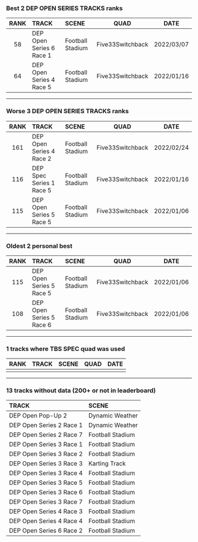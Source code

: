 ### Best 2 DEP OPEN SERIES TRACKS ranks
|RANK|TRACK|SCENE|QUAD|DATE|
|:---:|:---|:---|:---:|:---:|
|58|DEP Open Series 6 Race 1|Football Stadium|Five33Switchback|2022/03/07|
|64|DEP Open Series 4 Race 5|Football Stadium|Five33Switchback|2022/01/16|
---
### Worse 3 DEP OPEN SERIES TRACKS ranks
|RANK|TRACK|SCENE|QUAD|DATE|
|:---:|:---|:---|:---:|:---:|
|161|DEP Open Series 4 Race 2|Football Stadium|Five33Switchback|2022/02/24|
|116|DEP Spec Series 1 Race 5|Football Stadium|Five33Switchback|2022/01/16|
|115|DEP Open Series 5 Race 5|Football Stadium|Five33Switchback|2022/01/06|
---
### Oldest 2 personal best
|RANK|TRACK|SCENE|QUAD|DATE|
|:---:|:---|:---|:---:|:---:|
|115|DEP Open Series 5 Race 5|Football Stadium|Five33Switchback|2022/01/06|
|108|DEP Open Series 5 Race 6|Football Stadium|Five33Switchback|2022/01/06|
---
### 1 tracks where TBS SPEC quad was used
|RANK|TRACK|SCENE|QUAD|DATE|
|:---:|:---|:---|:---:|:---:|
||||||
---
### 13 tracks without data (200+ or not in leaderboard)
|TRACK|SCENE|
|:---|:---|
|DEP Open Pop-Up 2|Dynamic Weather|
|DEP Open Series 2 Race 1|Dynamic Weather|
|DEP Open Series 2 Race 7|Football Stadium|
|DEP Open Series 3 Race 1|Football Stadium|
|DEP Open Series 3 Race 2|Football Stadium|
|DEP Open Series 3 Race 3|Karting Track|
|DEP Open Series 3 Race 4|Football Stadium|
|DEP Open Series 3 Race 5|Football Stadium|
|DEP Open Series 3 Race 6|Football Stadium|
|DEP Open Series 3 Race 7|Football Stadium|
|DEP Open Series 4 Race 3|Football Stadium|
|DEP Open Series 4 Race 4|Football Stadium|
|DEP Open Series 6 Race 2|Football Stadium|
